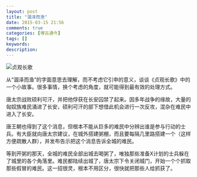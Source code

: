 ```yaml
---
layout: post
title: "涸泽而渔"
date: 2015-03-15 21:56
comments: true
categories: [博古通今]
tags: []
keywords: 
description: 
---
```

![贞观长歌](http://www.wswmedia.cn/UpLoadFile/IMG/20124168195682137.jpg)

从“涸泽而渔”的字面意思去理解，而不考虑它引申的意义，谈谈《贞观长歌》中的一个小故事。很多事情，换个考虑的角度，就可能得到最有效的处理方式。

<!--more-->
唐太宗战败硕利可汗，并把他俘获在长安囚禁了起来。因多年战争的缘故，大量的匈奴族难民涌进了长安，硕利可汗的部下想借此机会进行一次反攻，混杂在难民中进入了长安。

唐王朝也得到了这个消息，但根本不能从巨多的难民中分辨出谁是参与行动的士兵。有大臣就向唐太宗建议，在城外搭建粥棚，而且要每隔几里路搭建一个（这样方便疏散人群），并发布告示把这个消息告诉全城的难民。

等到开粥的那天，全城的难民全部出城去喝粥了，唯独那些准备X计划的士兵躲在了城里的各个角落里。难民都陆续出城了，唐太宗下令关闭城门，开始一个个抓取那些假冒的难民。这一招很灵，根本不用区分，很快就把那些人给抓获了。